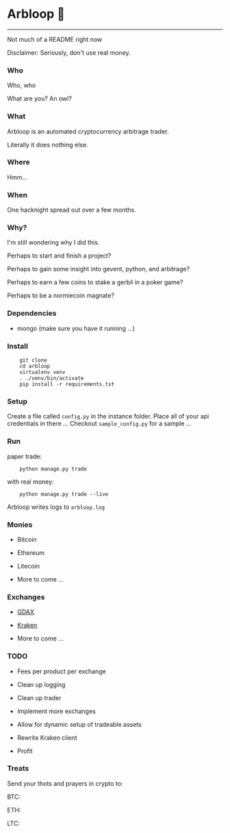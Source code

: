 # Arbloop :money_with_wings:

---

Not much of a README right now

Disclaimer: Seriously, don't use real money.

### Who

Who, who

What are you? An owl?

### What

Arbloop is an automated cryptocurrency arbitrage trader.

Literally it does nothing else.

### Where

Hmm...

### When

One hacknight spread out over a few months.

### Why?

I'm still wondering why I did this.

Perhaps to start and finish a project?

Perhaps to gain some insight into gevent, python, and arbitrage?

Perhaps to earn a few coins to stake a gerbil in a poker game?

Perhaps to be a normiecoin magnate?

### Dependencies

* mongo (make sure you have it running ...)

### Install

```
    git clone
    cd arbloop
    virtualenv venv
    . ./venv/bin/activate
    pip install -r requirements.txt
```

### Setup

Create a file called `config.py` in the instance folder.
Place all of your api credentials in there ...
Checkout `sample_config.py` for a sample ...

### Run

paper trade:

```
    python manage.py trade
```

with real money:

```
    python manage.py trade --live
```

Arbloop writes logs to `arbloop.log`

### Monies

* Bitcoin

* Ethereum

* Litecoin

* More to come ...

### Exchanges

* [GDAX](https://github.com/danpaquin/GDAX-Python)

* [Kraken](https://github.com/veox/python2-krakenex)

* More to come ...

### TODO

* Fees per product per exchange

* Clean up logging

* Clean up trader

* Implement more exchanges

* Allow for dynamic setup of tradeable assets

* Rewrite Kraken client

* Profit

### Treats

Send your thots and prayers in crypto to:

BTC:

ETH:

LTC:
